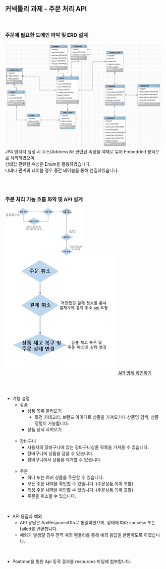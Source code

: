 <h2> 커넥틀리 과제 - 주문 처리 API </h2>
<br>

<h3>주문에 필요한 도메인 파악 및 ERD 설계</h3>
<img src="src/main/resources/ERD.JPG">
JPA 엔티티 생성 시 주소(Address)와 관련된 속성을 객체로 묶어 Embedded 방식으로 처리하였으며, <br>
상태값 관련한 속성은 Enum을 활용하였습니다.<br>
다대다 관계의 테이블 경우 중간 테이블을 통해 연결하였습니다.

<br><br>

<h3>주문 처리 기능 흐름 파악 및 API 설계</h3>
<img src="src/main/resources/주문기능설계.JPG" style="width: 50%">
<img src="src/main/resources/주문취소기능설계.JPG">
<a href="src/main/resources/API-Spec.md">API 명세 확인하기</a>

<br><br>

- 기능 설명
  - 상품
    - 상품 목록 불러오기
      - 특정 카테고리, 브랜드 아이디로 상품을 가져오거나 상품명 검색, 상품 정렬이 가능합니다.
    - 상품 상세 사져오기
    <br>
  - 장바구니
    - 사용자의 장바구니에 있는 장바구니상품 목록을 가져올 수 있습니다.
    - 장바구니에 상품을 담을 수 있습니다.
    - 장바구니에서 상품을 제거할 수 있습니다.
    <br>
  - 주문
    - 하나 또는 여러 상품을 주문할 수 있습니다.
    - 모든 주문 내역을 확인할 수 있습니다. (주문상품 목록 포함)
    - 특정 주문 내역을 확인할 수 있습니다. (주문상품 목록 포함)
    - 주문을 취소할 수 있습니다.
    
<br>

- API 응답과 예외
  - API 응답은 ApiResponseDto로 통일하였으며, 상태에 따라 success 또는 failed를 반환합니다.
  - 예외가 발생할 경우 전역 예외 핸들러를 통해 예외 응답을 반환하도록 하였습니다.

<br>

- Postman을 통한 Api 동작 결과를 resources 파일에 첨부합니다.

<br>
